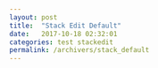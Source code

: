 ```yaml
---
layout: post
title:  "Stack Edit Default"
date:   2017-10-18 02:32:01
categories: test stackedit
permalink: /archivers/stack_default
---
```

